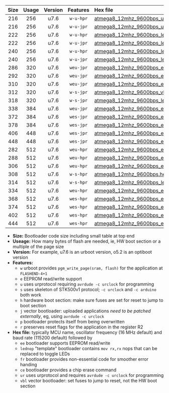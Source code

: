 |Size|Usage|Version|Features|Hex file|
|:-:|:-:|:-:|:-:|:--|
|216|256|u7.6|`w-u-hpr`|[atmega8_12mhz_9600bps_ur.hex](https://raw.githubusercontent.com/stefanrueger/urboot/main/bootloaders/atmega8/fcpu_12mhz/9600_bps/atmega8_12mhz_9600bps_ur.hex)|
|216|256|u7.6|`w-u-jpr`|[atmega8_12mhz_9600bps_ur_vbl.hex](https://raw.githubusercontent.com/stefanrueger/urboot/main/bootloaders/atmega8/fcpu_12mhz/9600_bps/atmega8_12mhz_9600bps_ur_vbl.hex)|
|222|256|u7.6|`w-u-hpr`|[atmega8_12mhz_9600bps_lednop_ur.hex](https://raw.githubusercontent.com/stefanrueger/urboot/main/bootloaders/atmega8/fcpu_12mhz/9600_bps/atmega8_12mhz_9600bps_lednop_ur.hex)|
|222|256|u7.6|`w-u-jpr`|[atmega8_12mhz_9600bps_lednop_ur_vbl.hex](https://raw.githubusercontent.com/stefanrueger/urboot/main/bootloaders/atmega8/fcpu_12mhz/9600_bps/atmega8_12mhz_9600bps_lednop_ur_vbl.hex)|
|240|256|u7.6|`w-u-hpr`|[atmega8_12mhz_9600bps_lednop_fr_ur.hex](https://raw.githubusercontent.com/stefanrueger/urboot/main/bootloaders/atmega8/fcpu_12mhz/9600_bps/atmega8_12mhz_9600bps_lednop_fr_ur.hex)|
|240|256|u7.6|`w-u-jpr`|[atmega8_12mhz_9600bps_lednop_fr_ur_vbl.hex](https://raw.githubusercontent.com/stefanrueger/urboot/main/bootloaders/atmega8/fcpu_12mhz/9600_bps/atmega8_12mhz_9600bps_lednop_fr_ur_vbl.hex)|
|286|320|u7.6|`weu-jpr`|[atmega8_12mhz_9600bps_ee_ur_vbl.hex](https://raw.githubusercontent.com/stefanrueger/urboot/main/bootloaders/atmega8/fcpu_12mhz/9600_bps/atmega8_12mhz_9600bps_ee_ur_vbl.hex)|
|292|320|u7.6|`weu-jpr`|[atmega8_12mhz_9600bps_ee_lednop_ur_vbl.hex](https://raw.githubusercontent.com/stefanrueger/urboot/main/bootloaders/atmega8/fcpu_12mhz/9600_bps/atmega8_12mhz_9600bps_ee_lednop_ur_vbl.hex)|
|310|320|u7.6|`weu-jpr`|[atmega8_12mhz_9600bps_ee_lednop_fr_ur_vbl.hex](https://raw.githubusercontent.com/stefanrueger/urboot/main/bootloaders/atmega8/fcpu_12mhz/9600_bps/atmega8_12mhz_9600bps_ee_lednop_fr_ur_vbl.hex)|
|312|320|u7.6|`w-s-jpr`|[atmega8_12mhz_9600bps_vbl.hex](https://raw.githubusercontent.com/stefanrueger/urboot/main/bootloaders/atmega8/fcpu_12mhz/9600_bps/atmega8_12mhz_9600bps_vbl.hex)|
|318|320|u7.6|`w-s-jpr`|[atmega8_12mhz_9600bps_lednop_vbl.hex](https://raw.githubusercontent.com/stefanrueger/urboot/main/bootloaders/atmega8/fcpu_12mhz/9600_bps/atmega8_12mhz_9600bps_lednop_vbl.hex)|
|338|384|u7.6|`weu-jpr`|[atmega8_12mhz_9600bps_ee_lednop_fr_ce_ur_vbl.hex](https://raw.githubusercontent.com/stefanrueger/urboot/main/bootloaders/atmega8/fcpu_12mhz/9600_bps/atmega8_12mhz_9600bps_ee_lednop_fr_ce_ur_vbl.hex)|
|372|384|u7.6|`wes-jpr`|[atmega8_12mhz_9600bps_ee_vbl.hex](https://raw.githubusercontent.com/stefanrueger/urboot/main/bootloaders/atmega8/fcpu_12mhz/9600_bps/atmega8_12mhz_9600bps_ee_vbl.hex)|
|378|384|u7.6|`wes-jpr`|[atmega8_12mhz_9600bps_ee_lednop_vbl.hex](https://raw.githubusercontent.com/stefanrueger/urboot/main/bootloaders/atmega8/fcpu_12mhz/9600_bps/atmega8_12mhz_9600bps_ee_lednop_vbl.hex)|
|406|448|u7.6|`wes-jpr`|[atmega8_12mhz_9600bps_ee_lednop_fr_vbl.hex](https://raw.githubusercontent.com/stefanrueger/urboot/main/bootloaders/atmega8/fcpu_12mhz/9600_bps/atmega8_12mhz_9600bps_ee_lednop_fr_vbl.hex)|
|448|448|u7.6|`wes-jpr`|[atmega8_12mhz_9600bps_ee_lednop_fr_ce_vbl.hex](https://raw.githubusercontent.com/stefanrueger/urboot/main/bootloaders/atmega8/fcpu_12mhz/9600_bps/atmega8_12mhz_9600bps_ee_lednop_fr_ce_vbl.hex)|
|282|512|u7.6|`weu-hpr`|[atmega8_12mhz_9600bps_ee_ur.hex](https://raw.githubusercontent.com/stefanrueger/urboot/main/bootloaders/atmega8/fcpu_12mhz/9600_bps/atmega8_12mhz_9600bps_ee_ur.hex)|
|288|512|u7.6|`weu-hpr`|[atmega8_12mhz_9600bps_ee_lednop_ur.hex](https://raw.githubusercontent.com/stefanrueger/urboot/main/bootloaders/atmega8/fcpu_12mhz/9600_bps/atmega8_12mhz_9600bps_ee_lednop_ur.hex)|
|306|512|u7.6|`weu-hpr`|[atmega8_12mhz_9600bps_ee_lednop_fr_ur.hex](https://raw.githubusercontent.com/stefanrueger/urboot/main/bootloaders/atmega8/fcpu_12mhz/9600_bps/atmega8_12mhz_9600bps_ee_lednop_fr_ur.hex)|
|308|512|u7.6|`w-s-hpr`|[atmega8_12mhz_9600bps.hex](https://raw.githubusercontent.com/stefanrueger/urboot/main/bootloaders/atmega8/fcpu_12mhz/9600_bps/atmega8_12mhz_9600bps.hex)|
|314|512|u7.6|`w-s-hpr`|[atmega8_12mhz_9600bps_lednop.hex](https://raw.githubusercontent.com/stefanrueger/urboot/main/bootloaders/atmega8/fcpu_12mhz/9600_bps/atmega8_12mhz_9600bps_lednop.hex)|
|334|512|u7.6|`weu-hpr`|[atmega8_12mhz_9600bps_ee_lednop_fr_ce_ur.hex](https://raw.githubusercontent.com/stefanrueger/urboot/main/bootloaders/atmega8/fcpu_12mhz/9600_bps/atmega8_12mhz_9600bps_ee_lednop_fr_ce_ur.hex)|
|368|512|u7.6|`wes-hpr`|[atmega8_12mhz_9600bps_ee.hex](https://raw.githubusercontent.com/stefanrueger/urboot/main/bootloaders/atmega8/fcpu_12mhz/9600_bps/atmega8_12mhz_9600bps_ee.hex)|
|374|512|u7.6|`wes-hpr`|[atmega8_12mhz_9600bps_ee_lednop.hex](https://raw.githubusercontent.com/stefanrueger/urboot/main/bootloaders/atmega8/fcpu_12mhz/9600_bps/atmega8_12mhz_9600bps_ee_lednop.hex)|
|402|512|u7.6|`wes-hpr`|[atmega8_12mhz_9600bps_ee_lednop_fr.hex](https://raw.githubusercontent.com/stefanrueger/urboot/main/bootloaders/atmega8/fcpu_12mhz/9600_bps/atmega8_12mhz_9600bps_ee_lednop_fr.hex)|
|444|512|u7.6|`wes-hpr`|[atmega8_12mhz_9600bps_ee_lednop_fr_ce.hex](https://raw.githubusercontent.com/stefanrueger/urboot/main/bootloaders/atmega8/fcpu_12mhz/9600_bps/atmega8_12mhz_9600bps_ee_lednop_fr_ce.hex)|

- **Size:** Bootloader code size including small table at top end
- **Useage:** How many bytes of flash are needed, ie, HW boot section or a multiple of the page size
- **Version:** For example, u7.6 is an urboot version, o5.2 is an optiboot version
- **Features:**
  + `w` urboot provides `pgm_write_page(sram, flash)` for the application at `FLASHEND-4+1`
  + `e` EEPROM read/write support
  + `u` uses urprotocol requiring `avrdude -c urclock` for programming
  + `s` uses skeleton of STK500v1 protocol; `-c urclock` and `-c arduino` both work
  + `h` hardware boot section: make sure fuses are set for reset to jump to boot section
  + `j` vector bootloader: uploaded applications *need to be patched externally*, eg, using `avrdude -c urclock`
  + `p` bootloader protects itself from being overwritten
  + `r` preserves reset flags for the application in the register R2
- **Hex file:** typically MCU name, oscillator frequency (16 MHz default) and baud rate (115200 default) followed by
  + `ee` bootloader supports EEPROM read/write
  + `lednop` "template" bootloader contains `mov rx,rx` nops that can be replaced to toggle LEDs
  + `fr` bootloader provides non-essential code for smoother error handing
  + `ce` bootloader provides a chip erase command
  + `ur` uses urprotocol and requires `avrdude -c urclock` for programming
  + `vbl` vector bootloader: set fuses to jump to reset, not the HW boot section
